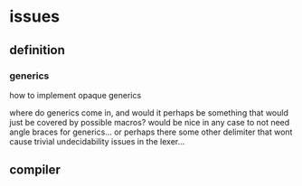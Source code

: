 

# issues

## definition

### generics

how to implement opaque generics

where do generics come in, and would it perhaps be something that would just be covered by possible macros?
would be nice in any case to not need angle braces for generics... or perhaps there some other delimiter that wont cause trivial undecidability issues in the lexer...

## compiler

